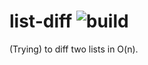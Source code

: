 # list-diff ![build](https://circleci.com/gh/livoras/list-diff/tree/master.png)

(Trying) to diff two lists in O(n).
